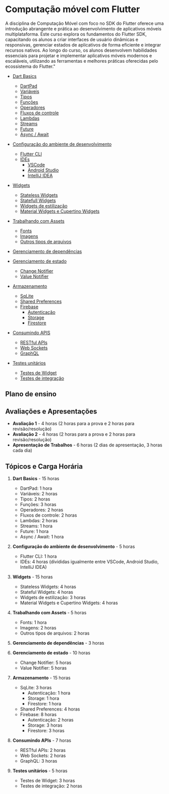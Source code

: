 # Computação móvel com Flutter

A disciplina de Computação Móvel com foco no SDK do Flutter oferece uma introdução abrangente e prática ao desenvolvimento de aplicativos móveis multiplataforma. Este curso explora os fundamentos do Flutter SDK, capacitando os alunos a criar interfaces de usuário dinâmicas e responsivas, gerenciar estados de aplicativos de forma eficiente e integrar recursos nativos. Ao longo do curso, os alunos desenvolvem habilidades essenciais para projetar e implementar aplicativos móveis modernos e escaláveis, utilizando as ferramentas e melhores práticas oferecidas pelo ecossistema do Flutter."


- [Dart Basics](dart-basics/README.md)
  - [DartPad](dart-basics/dartpad/README.md)
  - [Variáveis](dart-basics/variaveis/README.md)
  - [Tipos](dart-basics/tipos/README.md)
  - [Funções](dart-basics/funcoes/README.md)
  - [Operadores](dart-basics/operadores/README.md)
  - [Fluxos de controle](dart-basics/fluxos-de-controle/README-de-controle.md)
  - [Lambdas](dart-basics/lambdas/README.md)
  - [Streams](dart-basics/streams/README.md)
  - [Future](dart-basics/future/README.md)
  - [Async / Await](dart-basics/async-await/README-await.md)

- [Configuração do ambiente de desenvolvimento](configuracao-do-ambiente-de-desenvolvimento/README.md)
  - [Flutter CLI](configuracao-do-ambiente-de-desenvolvimento/flutter-cli/README.md)
  - [IDEs](configuracao-do-ambiente-de-desenvolvimento/ides/README.md)
    - [VSCode](configuracao-do-ambiente-de-desenvolvimento/vscode/README.md)
    - [Android Studio](configuracao-do-ambiente-de-desenvolvimento/android-studio/README.md)
    - [IntelliJ IDEA](configuracao-do-ambiente-de-desenvolvimento/intellij-idea/README.md)

- [Widgets](widgets/README.md)
  - [Stateless Widgets](widgets/stateless-widgets/README.md)
  - [Statefull Widgets](widgets/statefull-widgets/README.md)
  - [Widgets de estilização](widgets/widgets-de-estilizacao/README.md)
  - [Material Widgets e Cupertino Widgets](widgets/material-cupertino-widgets/README.md)

- [Trabalhando com Assets](trabalhando-com-assets/README.md)
  - [Fonts](trabalhando-com-assets/fonts/README.md)
  - [Imagens](trabalhando-com-assets/imagens/README.md)
  - [Outros tipos de arquivos](trabalhando-com-assets/outros-tipos-de-arquivos/README.md)

- [Gerenciamento de dependências](gerenciamento-de-dependencias/README.md)

- [Gerenciamento de estado](gerenciamento-de-estado/README.md)
  - [Change Notifier](gerenciamento-de-estado/change-notifier/README.md)
  - [Value Notifier](gerenciamento-de-estado/value-notifier/README.md)

- [Armazenamento](armazenamento/README.md)
  - [SqLite](armazenamento/sqlite/README.md)
  - [Shared Preferences](armazenamento/shared-preferences/README.md)
  - [Firebase](armazenamento/firebase/README.md)
    - [Autenticação](armazenamento/firebase/autenticacao/README.md)
    - [Storage](armazenamento/firebase/armazenamento/storage/README.md)
    - [Firestore](armazenamento/firebase/armazenamento/firestore/README.md)

- [Consumindo APIS](consumindo-apis/README.md)
  - [RESTful APIs](consumindo-apis/restful-apis/README.md)
  - [Web Sockets](consumindo-apis/web-sockets/README.md)
  - [GraphQL](consumindo-apis/graphql/README.md)

- [Testes unitários](testes-unitarios/README.md)
  - [Testes de Widget](testes-unitarios/testes-de-widget/README.md)
  - [Testes de integração](testes-unitarios/testes-de-integracao/README.md)



## Plano de ensino

## Avaliações e Apresentações

- **Avaliação 1** - 4 horas (2 horas para a prova e 2 horas para revisão/resolução)
- **Avaliação 2** - 4 horas (2 horas para a prova e 2 horas para revisão/resolução)
- **Apresentação de Trabalhos** - 6 horas (2 dias de apresentação, 3 horas cada dia)

## Tópicos e Carga Horária

1. **Dart Basics** - 15 horas
   - DartPad: 1 hora
   - Variáveis: 2 horas
   - Tipos: 2 horas
   - Funções: 3 horas
   - Operadores: 2 horas
   - Fluxos de controle: 2 horas
   - Lambdas: 2 horas
   - Streams: 1 hora
   - Future: 1 hora
   - Async / Await: 1 hora

2. **Configuração do ambiente de desenvolvimento** - 5 horas
   - Flutter CLI: 1 hora
   - IDEs: 4 horas (divididas igualmente entre VSCode, Android Studio, IntelliJ IDEA)

3. **Widgets** - 15 horas
   - Stateless Widgets: 4 horas
   - Stateful Widgets: 4 horas
   - Widgets de estilização: 3 horas
   - Material Widgets e Cupertino Widgets: 4 horas

4. **Trabalhando com Assets** - 5 horas
   - Fonts: 1 hora
   - Imagens: 2 horas
   - Outros tipos de arquivos: 2 horas

5. **Gerenciamento de dependências** - 3 horas

6. **Gerenciamento de estado** - 10 horas
   - Change Notifier: 5 horas
   - Value Notifier: 5 horas

7. **Armazenamento** - 15 horas
   - SqLite: 3 horas
     - Autenticação: 1 hora
     - Storage: 1 hora
     - Firestore: 1 hora
   - Shared Preferences: 4 horas
   - Firebase: 8 horas
     - Autenticação: 2 horas
     - Storage: 3 horas
     - Firestore: 3 horas

8. **Consumindo APIs** - 7 horas
   - RESTful APIs: 2 horas
   - Web Sockets: 2 horas
   - GraphQL: 3 horas

9. **Testes unitários** - 5 horas
   - Testes de Widget: 3 horas
   - Testes de integração: 2 horas
